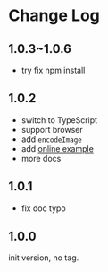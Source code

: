 # Change Log

<!--
## x.y.z

TODO
-->

## 1.0.3~1.0.6

- try fix npm install

## 1.0.2

- switch to TypeScript
- support browser
- add `encodeImage`
- add [online example](https://chai2010.github.io/guetzli-js/example/)
- more docs


## 1.0.1

- fix doc typo

 
## 1.0.0

init version, no tag.

